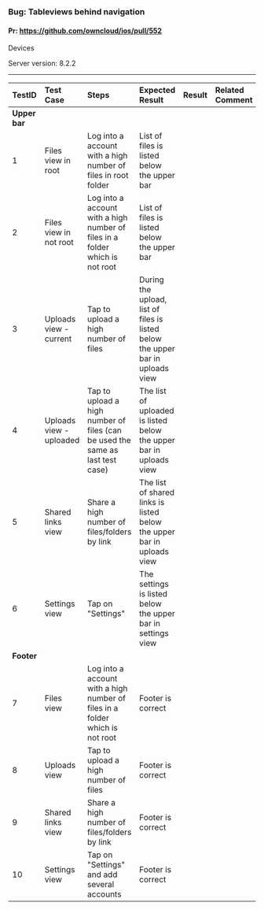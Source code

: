 ###  Bug: Tableviews behind navigation 

#### Pr: https://github.com/owncloud/ios/pull/552

Devices

Server version: 8.2.2

---

 
TestID | Test Case | Steps | Expected Result | Result | Related Comment
:------------ | :------------- | :------------- | :-------------- | :----- | :------
**Upper bar**|
| 1 | Files view in root  |  Log into a account with a high number of files in root folder |  List of files is listed below the upper bar   |
| 2 | Files view in not root  |  Log into a account with a high number of files in a folder which is not root |  List of files is listed below the upper bar   |
| 3 | Uploads view - current  |  Tap to upload a high number of files  |  During the upload, list of files is listed below the upper bar in uploads view   |
| 4 | Uploads view - uploaded  |   Tap to upload a high number of files (can be used the same as last test case) | The list of uploaded is listed below the upper bar in uploads view
| 5 | Shared links view |  Share a high number of files/folders by link | The list of shared links is listed below the upper bar in uploads view
| 6 | Settings view |  Tap on "Settings" | The settings is listed below the upper bar in settings view
**Footer**|
| 7 | Files view  |  Log into a account with a high number of files in a folder which is not root |  Footer is correct   |
| 8 | Uploads view |  Tap to upload a high number of files  |  Footer is correct   |
| 9 | Shared links view |  Share a high number of files/folders by link | Footer is correct
| 10 | Settings view |  Tap on "Settings" and add several accounts | Footer is correct
